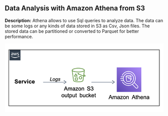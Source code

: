 ## Data Analysis with Amazon Athena from S3

**Description:** Athena allows to use Sql queries to analyze data. The data can be some logs or any kinds of data stored in S3 as Csv, Json files. The stored data can be partitioned or converted to Parquet for better performance.

<img src="images/s3-athena.png?raw=true"/>
